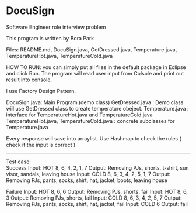 # DocuSign
Software Engineer role interview problem <br />

This program is written by Bora Park <br />

Files: README.md, DocuSign.java, GetDressed.java, Temperature.java, TemperatureHot.java, TemperatureCold.java <br />

HOW TO RUN: 
you can simply put all files in the default package in Eclipse and click Run.
The program will read user input from Colsole and print out result into console.

I use Factory Design Pattern. 

DocuSign.java: Main Program.(demo class)
GetDressed.java : Demo class will use GetDressed class to create temperature obeject.
Temperature.java : interface for TemperatureHot.java and TemperatureCold.java
TemperatureHot.java, TemperatureCold.java : concrete subclasses for Temperature.java

Every response will save into arraylist. 
Use Hashmap to check the rules ( check if the input is correct )

-----------------------------------------------------------------------------------------------------------------------------------

Test case: <br />
Success
Input: HOT 8, 6, 4, 2, 1, 7
Output: Removing PJs, shorts, t-shirt, sun visor, sandals, leaving house
Input: COLD 8, 6, 3, 4, 2, 5, 1, 7
Output: Removing PJs, pants, socks, shirt, hat, jacket, boots, leaving house
 
Failure
Input: HOT 8, 6, 6
Output: Removing PJs, shorts, fail
Input: HOT 8, 6, 3
Output: Removing PJs, shorts, fail
Input: COLD 8, 6, 3, 4, 2, 5, 7
Output: Removing PJs, pants, socks, shirt, hat, jacket, fail
Input: COLD 6
Output: fail
